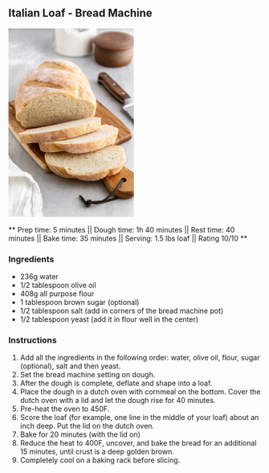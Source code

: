 ## Italian Loaf - Bread Machine

![Picture](../img/italian_bread_machine.jpg)

** Prep time: 5 minutes || Dough time: 1h 40 minutes || Rest time: 40 minutes || Bake time: 35 minutes || Serving: 1.5 lbs loaf || Rating 10/10 **

### Ingredients

- 236g water 
- 1/2 tablespoon olive oil
- 408g all purpose flour
- 1 tablespoon brown sugar (optional)
- 1/2 tablespoon salt  (add in corners of the bread machine pot)
- 1/2 tablespoon yeast (add it in flour well in the center)

### Instructions

1. Add all the ingredients in the following order: water, olive oil, flour, sugar (optional), salt and then yeast.
2. Set the bread machine setting on dough.
3. After the dough is complete, deflate and shape into a loaf.
4. Place the dough in a dutch oven with cornmeal on the bottom. Cover the dutch oven with a lid and let the dough rise for 40 minutes. 
5. Pre-heat the oven to 450F. 
6. Score the loaf (for example, one line in the middle of your loaf) about an inch deep. Put the lid on the dutch oven. 
7. Bake for 20 minutes (with the lid on)
8. Reduce the heat to 400F, uncover, and bake the bread for an additional 15 minutes, until crust is a deep golden brown. 
9. Completely cool on a baking rack before slicing. 
